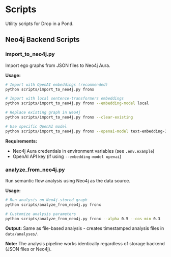 # Scripts

Utility scripts for Drop in a Pond.

## Neo4j Backend Scripts

### import_to_neo4j.py

Import ego graphs from JSON files to Neo4j Aura.

**Usage:**
```bash
# Import with OpenAI embeddings (recommended)
python scripts/import_to_neo4j.py fronx

# Import with local sentence-transformers embeddings
python scripts/import_to_neo4j.py fronx --embedding-model local

# Replace existing graph in Neo4j
python scripts/import_to_neo4j.py fronx --clear-existing

# Use specific OpenAI model
python scripts/import_to_neo4j.py fronx --openai-model text-embedding-3-large
```

**Requirements:**
- Neo4j Aura credentials in environment variables (see `.env.example`)
- OpenAI API key (if using `--embedding-model openai`)

### analyze_from_neo4j.py

Run semantic flow analysis using Neo4j as the data source.

**Usage:**
```bash
# Run analysis on Neo4j-stored graph
python scripts/analyze_from_neo4j.py fronx

# Customize analysis parameters
python scripts/analyze_from_neo4j.py fronx --alpha 0.5 --cos-min 0.3
```

**Output:**
Same as file-based analysis - creates timestamped analysis files in `data/analyses/`.

**Note:** The analysis pipeline works identically regardless of storage backend (JSON files or Neo4j).
